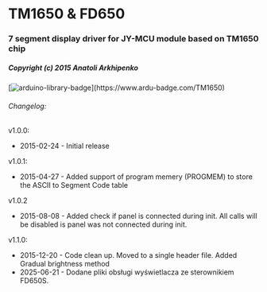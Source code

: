 # TM1650 & FD650

### 7 segment display driver for JY-MCU module based on TM1650 chip

##### Copyright (c) 2015 Anatoli Arkhipenko

[![arduino-library-badge](https://www.ardu-badge.com/badge/TM1650.svg?)](https://www.ardu-badge.com/TM1650)





###### Changelog:

v1.0.0:

- 2015-02-24 - Initial release 

v1.0.1:  

- 2015-04-27 - Added support of program memery (PROGMEM) to store the ASCII to Segment Code table

v1.0.2

- 2015-08-08 - Added check if panel is connected during init. All calls will be disabled is panel was not connected during init.

v1.1.0:

- 2015-12-20 - Code clean up. Moved to a single header file. Added Gradual brightness method
- 2025-06-21 - Dodane pliki obsługi wyświetlacza ze sterownikiem FD650S.




